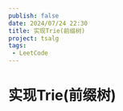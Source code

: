 ```yaml
---
publish: false
date: 2024/07/24 22:30
title: 实现Trie(前缀树)
project: tsalg
tags:
 - LeetCode
---
```


# 实现Trie(前缀树)
